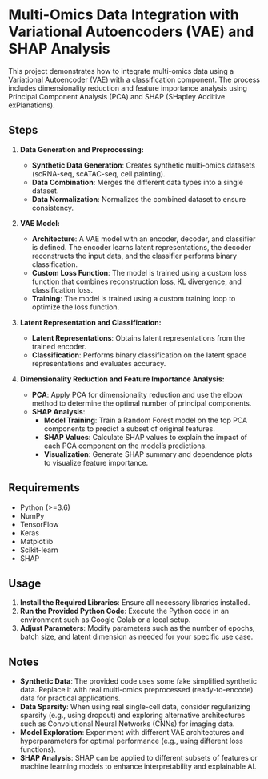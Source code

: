 
# Multi-Omics Data Integration with Variational Autoencoders (VAE) and SHAP Analysis

This project demonstrates how to integrate multi-omics data using a Variational Autoencoder (VAE) with a classification component. The process includes dimensionality reduction and feature importance analysis using Principal Component Analysis (PCA) and SHAP (SHapley Additive exPlanations).

## Steps

1. **Data Generation and Preprocessing:**
   - **Synthetic Data Generation**: Creates synthetic multi-omics datasets (scRNA-seq, scATAC-seq, cell painting).
   - **Data Combination**: Merges the different data types into a single dataset.
   - **Data Normalization**: Normalizes the combined dataset to ensure consistency.

2. **VAE Model:**
   - **Architecture**: A VAE model with an encoder, decoder, and classifier is defined. The encoder learns latent representations, the decoder reconstructs the input data, and the classifier performs binary classification.
   - **Custom Loss Function**: The model is trained using a custom loss function that combines reconstruction loss, KL divergence, and classification loss.
   - **Training**: The model is trained using a custom training loop to optimize the loss function.

3. **Latent Representation and Classification:**
   - **Latent Representations**: Obtains latent representations from the trained encoder.
   - **Classification**: Performs binary classification on the latent space representations and evaluates accuracy.

4. **Dimensionality Reduction and Feature Importance Analysis:**
   - **PCA**: Apply PCA for dimensionality reduction and use the elbow method to determine the optimal number of principal components.
   - **SHAP Analysis**:
     - **Model Training**: Train a Random Forest model on the top PCA components to predict a subset of original features.
     - **SHAP Values**: Calculate SHAP values to explain the impact of each PCA component on the model’s predictions.
     - **Visualization**: Generate SHAP summary and dependence plots to visualize feature importance.

## Requirements

- Python (>=3.6)
- NumPy
- TensorFlow
- Keras
- Matplotlib
- Scikit-learn
- SHAP

## Usage

1. **Install the Required Libraries**: Ensure all necessary libraries installed.
2. **Run the Provided Python Code**: Execute the Python code in an environment such as Google Colab or a local setup.
3. **Adjust Parameters**: Modify parameters such as the number of epochs, batch size, and latent dimension as needed for your specific use case.

## Notes

- **Synthetic Data**: The provided code uses some fake simplified synthetic data. Replace it with real multi-omics preprocessed (ready-to-encode) data for practical applications.
- **Data Sparsity**: When using real single-cell data, consider regularizing sparsity (e.g., using dropout) and exploring alternative architectures such as Convolutional Neural Networks (CNNs) for imaging data.
- **Model Exploration**: Experiment with different VAE architectures and hyperparameters for optimal performance (e.g., using different loss functions).
- **SHAP Analysis**: SHAP can be applied to different subsets of features or machine learning models to enhance interpretability and explainable AI.
